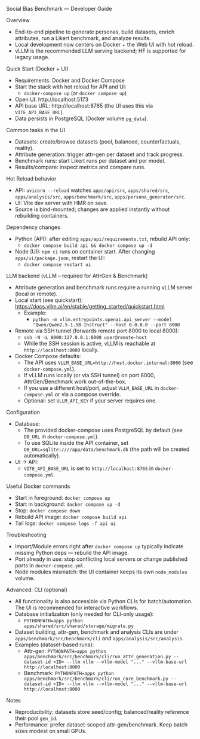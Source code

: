 Social Bias Benchmark — Developer Guide

Overview
- End-to-end pipeline to generate personas, build datasets, enrich attributes, run a Likert benchmark, and analyze results.
- Local development now centers on Docker + the Web UI with hot reload.
- vLLM is the recommended LLM serving backend; HF is supported for legacy usage.

Quick Start (Docker + UI)
- Requirements: Docker and Docker Compose
- Start the stack with hot reload for API and UI:
  - `docker-compose up` (or `docker compose up`)
- Open UI: http://localhost:5173
- API base URL: http://localhost:8765 (the UI uses this via `VITE_API_BASE_URL`).
- Data persists in PostgreSQL (Docker volume `pg_data`).

Common tasks in the UI
- Datasets: create/browse datasets (pool, balanced, counterfactuals, reality).
- Attribute generation: trigger attr-gen per dataset and track progress.
- Benchmark runs: start Likert runs per dataset and per model.
- Results/compare: inspect metrics and compare runs.

Hot Reload behavior
- API: `uvicorn --reload` watches `apps/api/src`, `apps/shared/src`, `apps/analysis/src`, `apps/benchmark/src`, `apps/persona_generator/src`.
- UI: Vite dev server with HMR on save.
- Source is bind-mounted; changes are applied instantly without rebuilding containers.

Dependency changes
- Python (API): after editing `apps/api/requirements.txt`, rebuild API only:
  - `docker compose build api && docker compose up -d`
- Node (UI): `npm ci` runs on container start. After changing `apps/ui/package.json`, restart the UI:
  - `docker compose restart ui`

LLM backend (vLLM – required for AttrGen & Benchmark)
- Attribute generation and benchmark runs require a running vLLM server (local or remote).
- Local start (see quickstart): https://docs.vllm.ai/en/stable/getting_started/quickstart.html
  - Example:
    - `python -m vllm.entrypoints.openai.api_server --model "Qwen/Qwen2.5-1.5B-Instruct" --host 0.0.0.0 --port 8000`
- Remote via SSH tunnel (forwards remote port 8000 to local 8000):
  - `ssh -N -L 8000:127.0.0.1:8000 user@remote-host`
  - While the SSH session is active, vLLM is reachable at `http://localhost:8000` locally.
- Docker Compose defaults:
  - The API uses `VLLM_BASE_URL=http://host.docker.internal:8000` (see `docker-compose.yml`).
  - If vLLM runs locally (or via SSH tunnel) on port 8000, AttrGen/Benchmark work out-of-the-box.
  - If you use a different host/port, adjust `VLLM_BASE_URL` in `docker-compose.yml` or via a compose override.
  - Optional: set `VLLM_API_KEY` if your server requires one.

Configuration
- Database:
  - The provided docker-compose uses PostgreSQL by default (see `DB_URL` in `docker-compose.yml`).
  - To use SQLite inside the API container, set `DB_URL=sqlite:////app/data/benchmark.db` (the path will be created automatically).
- UI → API:
  - `VITE_API_BASE_URL` is set to `http://localhost:8765` in `docker-compose.yml`.

Useful Docker commands
- Start in foreground: `docker compose up`
- Start in background: `docker compose up -d`
- Stop: `docker compose down`
- Rebuild API image: `docker compose build api`
- Tail logs: `docker compose logs -f api ui`

Troubleshooting
- Import/Module errors right after `docker compose up` typically indicate missing Python deps — rebuild the API image.
- Port already in use: stop conflicting local servers or change published ports in `docker-compose.yml`.
- Node modules mismatch: the UI container keeps its own `node_modules` volume.

Advanced: CLI (optional)
- All functionality is also accessible via Python CLIs for batch/automation. The UI is recommended for interactive workflows.
- Database initialization (only needed for CLI-only usage):
  - `PYTHONPATH=apps python apps/shared/src/shared/storage/migrate.py`
- Dataset building, attr-gen, benchmark and analysis CLIs are under `apps/benchmark/src/benchmark/cli` and `apps/analysis/src/analysis`.
- Examples (dataset-based runs):
  - Attr-gen: `PYTHONPATH=apps python apps/benchmark/src/benchmark/cli/run_attr_generation.py --dataset-id <ID> --llm vllm --vllm-model "..." --vllm-base-url http://localhost:8000`
  - Benchmark: `PYTHONPATH=apps python apps/benchmark/src/benchmark/cli/run_core_benchmark.py --dataset-id <ID> --llm vllm --vllm-model "..." --vllm-base-url http://localhost:8000`

Notes
- Reproducibility: datasets store seed/config; balanced/reality reference their pool `gen_id`.
- Performance: prefer dataset-scoped attr-gen/benchmark. Keep batch sizes modest on small GPUs.
